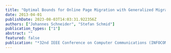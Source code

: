```yaml
---
title: "Optimal Bounds for Online Page Migration with Generalized Migration Costs"
date: 2013-04-01
publishDate: 2023-08-03T14:03:31.922356Z
authors: ["Johannes Schneider", "Stefan Schmid"]
publication_types: ["1"]
abstract: ""
featured: false
publication: "*32nd IEEE Conference on Computer Communications (INFOCOM)*"
---
```


